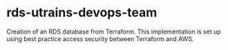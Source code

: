 # rds-utrains-devops-team
Creation of an RDS database from Terraform. This implementation is set up using best practice access security between Terraform and AWS.

